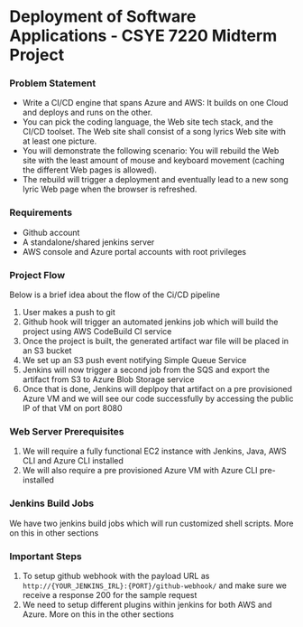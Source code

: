 # Deployment of Software Applications - CSYE 7220 Midterm Project

### Problem Statement
- Write a CI/CD engine that spans Azure and AWS: It builds on one Cloud and deploys and runs on the other. 
- You can pick the coding language, the Web site tech stack, and the CI/CD toolset. The Web site shall consist of a song lyrics Web site with at least one picture. 
- You will demonstrate the following scenario: You will rebuild the Web site with the least amount of mouse and keyboard movement (caching the different Web pages is allowed). 
- The rebuild will trigger a deployment and eventually lead to a new song lyric Web page when the browser is refreshed.

### Requirements
- Github account
- A standalone/shared jenkins server
- AWS console and Azure portal accounts with root privileges

### Project Flow
Below is a brief idea about the flow of the Ci/CD pipeline
1. User makes a push to git
2. Github hook will trigger an automated jenkins job which will build the project using AWS CodeBuild CI service
3. Once the project is built, the generated artifact war file will be placed in an S3 bucket
4. We set up an S3 push event notifying Simple Queue Service
5. Jenkins will now trigger a second job from the SQS and export the artifact from S3 to Azure Blob Storage service
6. Once that is done, Jenkins will deplpoy that artifact on a pre provisioned Azure VM and we will see our code successfully by accessing the public IP of that VM on port 8080

### Web Server Prerequisites
1. We will require a fully functional EC2 instance with Jenkins, Java, AWS CLI and Azure CLI installed
2. We will also require a pre provisioned Azure VM with Azure CLI pre-installed

### Jenkins Build Jobs
We have two jenkins build jobs which will run customized shell scripts. More on this in other sections


### Important Steps
1. To setup github webhook with the payload URL as `http://{YOUR_JENKINS_IRL}:{PORT}/github-webhook/` and make sure we receive a response 200 for the sample request
2. We need to setup different plugins within jenkins for both AWS and Azure. More on this in the other sections